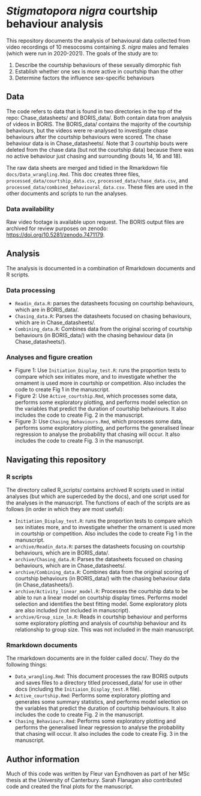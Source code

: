 # *Stigmatopora nigra* courtship behaviour analysis

This repository documents the analysis of behavioural data collected from video recordings of 10 mesocosms containing *S. nigra* males and females (which were run in 2020-2021). The goals of the study are to:

1. Describe the courtship behaviours of these sexually dimorphic fish
2. Establish whether one sex is more active in courtship than the other
3. Determine factors the influence sex-specific behaviours

## Data

The code refers to data that is found in two directories in the top of the repo: Chase_datasheets/ and BORIS_data/. Both contain data from analysis of videos in BORIS. The BORIS_data/ contains the majority of the courtship behaviours, but the videos were re-analysed to investigate chase behaviours after the courtship behaviours were scored. The chase behaviour data is in Chase_datasheets/.  Note that 3 courtship bouts were deleted from the chase data (but not the courtship data) because there was no active behaviour just chasing and surrounding (bouts 14, 16 and 18).

The raw data sheets are merged and tidied in the Rmarkdown file `docs/Data_wrangling.Rmd`. This doc creates three files, `processed_data/courtship_data.csv`, `processed_data/chase_data.csv`, and `processed_data/combined_behavioural_data.csv`. These files are used in the other documents and scripts to run the analyses.


### Data availability

Raw video footage is available upon request. The BORIS output files are archived for review purposes on zenodo: https://doi.org/10.5281/zenodo.7471179.

## Analysis

The analysis is documented in a combination of Rmarkdown documents and R scripts. 

### Data processing

* `Readin_data.R`: parses the datasheets focusing on courtship behaviours, which are in BORIS_data/. 
* `Chasing_data.R`: Parses the datasheets focused on chasing behaviours, which are in Chase_datasheets/.
* `Combining_data.R`: Combines data from the original scoring of courtship behaviours (in BORIS_data/) with the chasing behaviour data (in Chase_datasheets/).

### Analyses and figure creation

* Figure 1: Use `Initiation_Display_test.R`: runs the proportion tests to compare which sex initiates more, and to investigate whether the ornament is used more in courtship or competition. Also includes the code to create Fig 1 in the manuscript.
* Figure 2: Use `Active_courtship.Rmd`, which processes some data, performs some exploratory plotting, and performs model selection on the variables that predict the duration of courtship behaviours. It also includes the code to create Fig. 2 in the manuscript.
* Figure 3: Use `Chasing_Behaviours.Rmd`, which processes some data, performs some exploratory plotting, and performs the generalised linear regression to analyse the probability that chasing will occur. It also includes the code to create Fig. 3 in the manuscript. 



## Navigating this repository

### R scripts

The directory called R_scripts/ contains archived R scripts used in initial analyses (but which are superceded by the docs), and one script used for the analyses in the manuscript. The functions of each of the scripts are as follows (in order in which they are most useful):

* `Initiation_Display_test.R`: runs the proportion tests to compare which sex initiates more, and to investigate whether the ornament is used more in courtship or competition. Also includes the code to create Fig 1 in the manuscript.
* `archive/Readin_data.R`: parses the datasheets focusing on courtship behaviours, which are in BORIS_data/. 
* `archive/Chasing_data.R`: Parses the datasheets focused on chasing behaviours, which are in Chase_datasheets/.
* `archive/Combining_data.R`: Combines data from the original scoring of courtship behaviours (in BORIS_data/) with the chasing behaviour data (in Chase_datasheets/).
* `archive/Activity_linear_model.R`: Processes the courtship data to be able to run a linear model on courtship display times. Performs model selection and identifies the best fitting model. Some exploratory plots are also included (not included in manuscript).
* `archive/Group_size_lm.R`: Reads in courtship behaviour and performs some exploratory plotting and analysis of courtship behaviour and its relationship to group size. This was not included in the main manuscript. 

### Rmarkdown documents

The rmarkdown documents are in the folder called docs/. They do the following things:

* `Data_wrangling.Rmd`: This document processes the raw BORIS outputs and saves files to a directory titled processed_data/ for use in other docs (including the `Initiaion_Display_test.R` file).
* `Active_courtship.Rmd`: Performs some exploratory plotting and generates some summary statistics, and performs model selection on the variables that predict the duration of courtship behaviours. It also includes the code to create Fig. 2 in the manuscript.
* `Chasing_Behaviours.Rmd`: Performs some exploratory plotting and performs the generalised linear regression to analyse the probability that chasing will occur. It also includes the code to create Fig. 3 in the manuscript. 

## Author information

Much of this code was written by Fleur van Eyndhoven as part of her MSc thesis at the University of Canterbury. Sarah Flanagan also contributed code and created the final plots for the manuscript.

